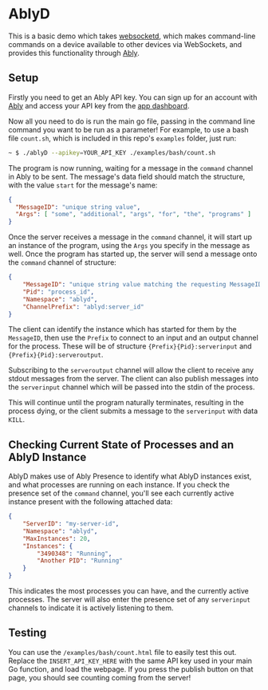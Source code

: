 # AblyD

This is a basic demo which takes [websocketd](https://github.com/joewalnes/websocketd), which makes command-line commands on a device available to other devices via WebSockets, and provides this functionality through [Ably](https://www.ably.com).

## Setup

Firstly you need to get an Ably API key. You can sign up for an account with [Ably](https://www.ably.com/) and access your API key from the [app dashboard](https://www.ably.com/accounts/any/apps/any/app_keys). 

Now all you need to do is run the main go file, passing in the command line command you want to be run as a parameter! For example, to use a bash file `count.sh`, which is included in this repo's `examples` folder, just run:

```bash
~ $ ./ablyD --apikey=YOUR_API_KEY ./examples/bash/count.sh
```

The program is now running, waiting for a message in the `command` channel in Ably to be sent. The message's data field should match the structure, with the value `start` for the message's name:

```json
{
  "MessageID": "unique string value",
  "Args": [ "some", "additional", "args", "for", "the", "programs" ]
}
```

Once the server receives a message in the `command` channel, it will start up an instance of the program, using the `Args` you specify in the message as well. Once the program has started up, the server will send a message onto the `command` channel of structure:

```json
{
	"MessageID": "unique string value matching the requesting MessageID",
	"Pid": "process_id",
	"Namespace": "ablyd",
	"ChannelPrefix": "ablyd:server_id"
}
```

The client can identify the instance which has started for them by the `MessageID`, then use the `Prefix` to connect to an input and an output channel for the process. These will be of structure `{Prefix}{Pid}:serverinput` and `{Prefix}{Pid}:serveroutput`.

Subscribing to the `serveroutput` channel will allow the client to receive any stdout messages from the server. The client can also publish messages into the `serverinput` channel which will be passed into the stdin of the process.

This will continue until the program naturally terminates, resulting in the process dying, or the client submits a message to the `serverinput` with data `KILL`.

## Checking Current State of Processes and an AblyD Instance

AblyD makes use of Ably Presence to identify what AblyD instances exist, and what processes are running on each instance. If you check the presence set of the `command` channel, you'll see each currently active instance present with the following attached data:

```json
{
	"ServerID": "my-server-id",
	"Namespace": "ablyd",
	"MaxInstances": 20,
	"Instances": {
		"3490348": "Running",
		"Another PID": "Running"
	}
}
```

This indicates the most processes you can have, and the currently active processes. The server will also enter the presence set of any `serverinput` channels to indicate it is actively listening to them.

## Testing

You can use the `/examples/bash/count.html` file to easily test this out. Replace the `INSERT_API_KEY_HERE` with the same API key used in your main Go function, and load the webpage. If you press the publish button on that page, you should see counting coming from the server!